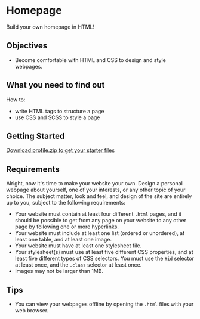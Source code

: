 # Homepage

Build your own homepage in HTML!

## Objectives

- Become comfortable with HTML and CSS to design and style webpages.

## What you need to find out

How to:

- write HTML tags to structure a page
- use CSS and SCSS to style a page

## Getting Started

[Download profile.zip to get your starter files](profile.zip)

## Requirements

Alright, now it's time to make your website your own. Design a personal webpage
about yourself, one of your interests, or any other topic of your choice. The
subject matter, look and feel, and design of the site are entirely up to you,
subject to the following requirements:

- Your website must contain at least four different `.html` pages, and it
  should be possible to get from any page on your website to any other page by
  following one or more hyperlinks.
- Your website must include at least one list (ordered or unordered), at least
  one table, and at least one image.
- Your website must have at least one stylesheet file.
- Your stylesheet(s) must use at least five different CSS properties, and at
  least five different types of CSS selectors. You must use the `#id` selector
  at least once, and the `.class` selector at least once.
- Images may not be larger than 1MB.

## Tips

- You can view your webpages offline by opening the `.html` files with your web browser.
